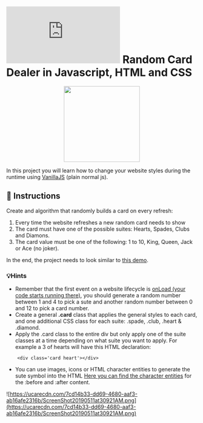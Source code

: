 # ![alt text](https://assets.breatheco.de/apis/img/images.php?blob&random&cat=icon&tags=breathecode,32)  Random Card Dealer in Javascript, HTML and CSS

<p align="center">
<img height="200px" src="https://github.com/breatheco-de/exercise-random-card/blob/master/preview.gif?raw=true" />
</p>

In this project you will learn how to change your website styles during the runtime using [VanillaJS](https://stackoverflow.com/questions/20435653/what-is-vanillajs) (plain normal js).

## 📝 Instructions

Create and algorithm that randomly builds a card on every refresh:

1. Every time the website refreshes a new random card needs to show
2. The card must have one of the possible suites: Hearts, Spades, Clubs and Diamons.
3. The card value must be one of the following: 1 to 10, King, Queen, Jack or Ace (no joker).

In the end, the project needs to look similar to [this demo](https://github.com/breatheco-de/exercise-random-card/blob/master/preview.gif?raw=true).

### 💡Hints

- Remember that the first event on a website lifecycle is [onLoad (your code starts running there)](https://www.w3schools.com/jsref/event_onload.asp), you should generate a random number between 1 and 4 to pick a sute and another random number between 0 and 12 to pick a card number.
- Create a general **.card** class that applies the general styles to each card, and one additional CSS class for each suite: .spade, .club, .heart & .diamond.
- Apply the .card class to the entire div but only apply one of the suite classes at a time depending on what suite you want to apply. For example a 3 of hearts will have this HTML declaration:
```
    <div class='card heart'></div>
```
- You can use images, icons or HTML character entities to generate the sute symbol into the HTML [Here you can find the character entities](https://brajeshwar.github.io/entities/) for the :before and :after content.

![https://ucarecdn.com/7cd14b33-dd69-4680-aaf3-ab16afe2316b/ScreenShot20190511at30921AM.png](https://ucarecdn.com/7cd14b33-dd69-4680-aaf3-ab16afe2316b/ScreenShot20190511at30921AM.png)
